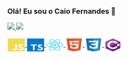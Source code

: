 ### Olá! Eu sou o Caio Fernandes  👋

<div style="display: flex" >
  <a href="https://github.com/cacaiol">
  <img height="175em" src="https://github-readme-stats.vercel.app/api?username=cacaiol&show_icons=true&theme=dark&include_all_commits=true&count_private=true"/>   
  <img height="175em" src="https://github-readme-stats.vercel.app/api/top-langs/?username=cacaiol&layout=compact&langs_count=16&theme=dark"/>
</div>

<div style="display: inline_block"><br>
  <img align="center" alt="cacaio-Js" height="30" width="40" src="https://raw.githubusercontent.com/devicons/devicon/master/icons/javascript/javascript-plain.svg">
  <img align="center" alt="cacaio-Ts" height="30" width="40" src="https://raw.githubusercontent.com/devicons/devicon/master/icons/typescript/typescript-plain.svg">
  <img align="center" alt="cacaio-React" height="30" width="40" src="https://raw.githubusercontent.com/devicons/devicon/master/icons/react/react-original.svg">
  <img align="center" alt="cacaio-HTML" height="30" width="40" src="https://raw.githubusercontent.com/devicons/devicon/master/icons/html5/html5-original.svg">
  <img align="center" alt="cacaio-CSS" height="30" width="40" src="https://raw.githubusercontent.com/devicons/devicon/master/icons/css3/css3-original.svg">
  <img align="center" alt="cacaio-Csharp" height="30" width="40" src="https://raw.githubusercontent.com/devicons/devicon/master/icons/csharp/csharp-original.svg">
</div>
